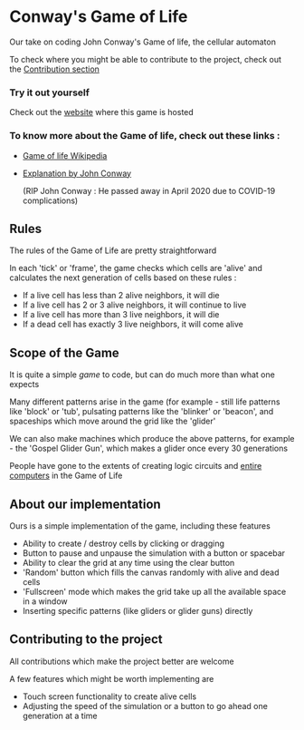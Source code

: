 # Conway's Game of Life

Our take on coding John Conway's Game of life, the cellular automaton

To check where you might be able to contribute to the project, check out the [Contribution section](#contributing-to-the-project)

### Try it out yourself

Check out the [website](https://manig1729.github.io/game-of-life-js/) where this game is hosted

### To know more about the Game of life, check out these links : 
* [Game of life Wikipedia](https://en.wikipedia.org/wiki/Conway%27s_Game_of_Life)
* [Explanation by John Conway](https://www.youtube.com/watch?v=E8kUJL04ELA)

  (RIP John Conway : He passed away in April 2020 due to COVID-19 complications)

## Rules
The rules of the Game of Life are pretty straightforward

In each 'tick' or 'frame', the game checks which cells are 'alive' and calculates the next generation of cells based on these rules :
- If a live cell has less than 2 alive neighbors, it will die
- If a live cell has 2 or 3 alive neighbors, it will continue to live
- If a live cell has more than 3 live neighbors, it will die
- If a dead cell has exactly 3 live neighbors, it will come alive

## Scope of the Game
It is quite a simple _game_ to code, but can do much more than what one expects

Many different patterns arise in the game (for example - still life patterns like 'block' or 'tub', pulsating patterns like the 'blinker' or 'beacon', and spaceships which move around the grid like the 'glider'

We can also make machines which produce the above patterns, for example - the 'Gospel Glider Gun', which makes a glider once every 30 generations

People have gone to the extents of creating logic circuits and [entire computers](https://www.nicolasloizeau.com/gol-computer) in the Game of Life

## About our implementation
Ours is a simple implementation of the game, including these features
* Ability to create / destroy cells by clicking or dragging
* Button to pause and unpause the simulation with a button or spacebar
* Ability to clear the grid at any time using the clear button
* 'Random' button which fills the canvas randomly with alive and dead cells
* 'Fullscreen' mode which makes the grid take up all the available space in a window
* Inserting specific patterns (like gliders or glider guns) directly

## Contributing to the project
All contributions which make the project better are welcome

A few features which might be worth implementing are
* Touch screen functionality to create alive cells
* Adjusting the speed of the simulation or a button to go ahead one generation at a time
